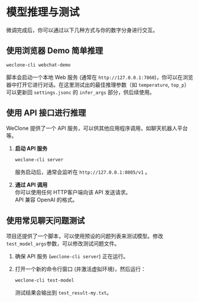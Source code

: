 # 模型推理与测试

微调完成后，你可以通过以下几种方式与你的数字分身进行交互。

## 使用浏览器 Demo 简单推理

```bash
weclone-cli webchat-demo
```

脚本会启动一个本地 Web 服务 (通常在 `http://127.0.0.1:7860`)，你可以在浏览器中打开它进行对话。在这里测试出的最佳推理参数（如 `temperature`, `top_p`）可以更新回 `settings.jsonc` 的 `infer_args` 部分，供后续使用。

## 使用 API 接口进行推理

WeClone 提供了一个 API 服务，可以供其他应用程序调用，如聊天机器人平台等。

1. **启动 API 服务**

   ```bash
   weclone-cli server
   ```

   服务启动后，通常会监听在 `http://127.0.0.1:8005/v1` 。

2. **通过 API 调用**
   <br>
   你可以使用任何 HTTP客户端向该 API 发送请求。<br>
   API 兼容 OpenAI 的格式。

## 使用常见聊天问题测试

项目还提供了一个脚本，可以使用预设的问题列表来测试模型。修改`test_model_args`参数，可以修改测试问题文件。

1. 确保 API 服务 (`weclone-cli server`) 正在运行。

2. 打开一个新的命令行窗口 (并激活虚拟环境)，然后运行：

   ```bash
   weclone-cli test-model
   ```
   测试结果会输出到 `test_result-my.txt`。